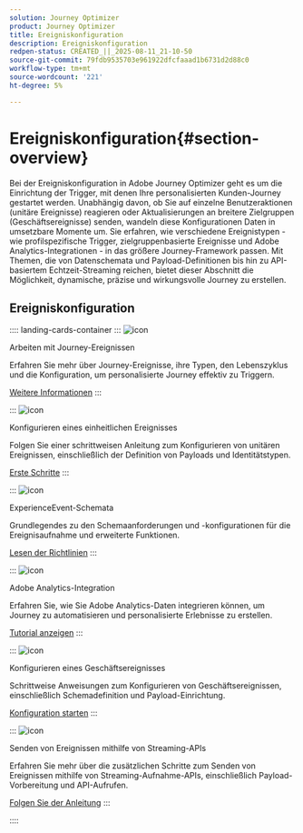 ```yaml
---
solution: Journey Optimizer
product: Journey Optimizer
title: Ereigniskonfiguration
description: Ereigniskonfiguration
redpen-status: CREATED_||_2025-08-11_21-10-50
source-git-commit: 79fdb9535703e961922dfcfaaad1b6731d2d88c0
workflow-type: tm+mt
source-wordcount: '221'
ht-degree: 5%

---
```



# Ereigniskonfiguration{#section-overview}

Bei der Ereigniskonfiguration in Adobe Journey Optimizer geht es um die Einrichtung der Trigger, mit denen Ihre personalisierten Kunden-Journey gestartet werden. Unabhängig davon, ob Sie auf einzelne Benutzeraktionen (unitäre Ereignisse) reagieren oder Aktualisierungen an breitere Zielgruppen (Geschäftsereignisse) senden, wandeln diese Konfigurationen Daten in umsetzbare Momente um. Sie erfahren, wie verschiedene Ereignistypen - wie profilspezifische Trigger, zielgruppenbasierte Ereignisse und Adobe Analytics-Integrationen - in das größere Journey-Framework passen. Mit Themen, die von Datenschemata und Payload-Definitionen bis hin zu API-basiertem Echtzeit-Streaming reichen, bietet dieser Abschnitt die Möglichkeit, dynamische, präzise und wirkungsvolle Journey zu erstellen.

## Ereigniskonfiguration

:::: landing-cards-container
:::
![icon](https://cdn.experienceleague.adobe.com/icons/book.svg)

Arbeiten mit Journey-Ereignissen

Erfahren Sie mehr über Journey-Ereignisse, ihre Typen, den Lebenszyklus und die Konfiguration, um personalisierte Journey effektiv zu Triggern.

[Weitere Informationen](../using/event/about-events.md)
:::

:::
![icon](https://cdn.experienceleague.adobe.com/icons/circle-play.svg)

Konfigurieren eines einheitlichen Ereignisses

Folgen Sie einer schrittweisen Anleitung zum Konfigurieren von unitären Ereignissen, einschließlich der Definition von Payloads und Identitätstypen.

[Erste Schritte](../using/event/about-creating.md)
:::

:::
![icon](https://cdn.experienceleague.adobe.com/icons/code-branch.svg)

ExperienceEvent-Schemata

Grundlegendes zu den Schemaanforderungen und -konfigurationen für die Ereignisaufnahme und erweiterte Funktionen.

[Lesen der Richtlinien](../using/event/experience-event-schema.md)
:::

:::
![icon](https://cdn.experienceleague.adobe.com/icons/chart-line.svg)

Adobe Analytics-Integration

Erfahren Sie, wie Sie Adobe Analytics-Daten integrieren können, um Journey zu automatisieren und personalisierte Erlebnisse zu erstellen.

[Tutorial anzeigen](../using/event/about-analytics.md)
:::

:::
![icon](https://cdn.experienceleague.adobe.com/icons/list-check.svg)

Konfigurieren eines Geschäftsereignisses

Schrittweise Anweisungen zum Konfigurieren von Geschäftsereignissen, einschließlich Schemadefinition und Payload-Einrichtung.

[Konfiguration starten](../using/event/about-creating-business.md)
:::

:::
![icon](https://cdn.experienceleague.adobe.com/icons/gear.svg)

Senden von Ereignissen mithilfe von Streaming-APIs

Erfahren Sie mehr über die zusätzlichen Schritte zum Senden von Ereignissen mithilfe von Streaming-Aufnahme-APIs, einschließlich Payload-Vorbereitung und API-Aufrufen.

[Folgen Sie der Anleitung](../using/event/additional-steps-to-send-events-to-journey.md)
:::

::::
